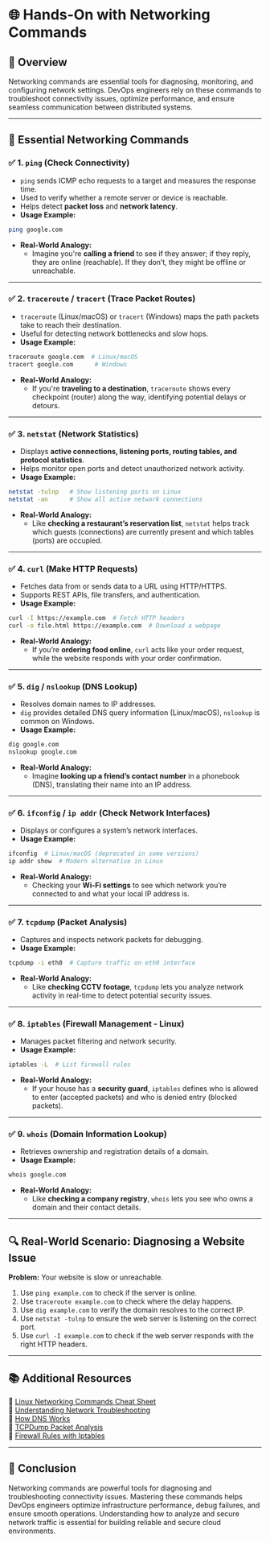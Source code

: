 # 🌐 Hands-On with Networking Commands

## 📌 Overview
Networking commands are essential tools for diagnosing, monitoring, and configuring network settings. DevOps engineers rely on these commands to troubleshoot connectivity issues, optimize performance, and ensure seamless communication between distributed systems.

---

## 🚀 **Essential Networking Commands**

### ✅ **1. `ping` (Check Connectivity)**
- `ping` sends ICMP echo requests to a target and measures the response time.
- Used to verify whether a remote server or device is reachable.
- Helps detect **packet loss** and **network latency**.
- **Usage Example:**
```sh
ping google.com
```
- **Real-World Analogy:**
  - Imagine you're **calling a friend** to see if they answer; if they reply, they are online (reachable). If they don’t, they might be offline or unreachable.

---

### ✅ **2. `traceroute` / `tracert` (Trace Packet Routes)**
- `traceroute` (Linux/macOS) or `tracert` (Windows) maps the path packets take to reach their destination.
- Useful for detecting network bottlenecks and slow hops.
- **Usage Example:**
```sh
traceroute google.com  # Linux/macOS
tracert google.com      # Windows
```
- **Real-World Analogy:**
  - If you're **traveling to a destination**, `traceroute` shows every checkpoint (router) along the way, identifying potential delays or detours.

---

### ✅ **3. `netstat` (Network Statistics)**
- Displays **active connections, listening ports, routing tables, and protocol statistics**.
- Helps monitor open ports and detect unauthorized network activity.
- **Usage Example:**
```sh
netstat -tulnp   # Show listening ports on Linux
netstat -an      # Show all active network connections
```
- **Real-World Analogy:**
  - Like **checking a restaurant’s reservation list**, `netstat` helps track which guests (connections) are currently present and which tables (ports) are occupied.

---

### ✅ **4. `curl` (Make HTTP Requests)**
- Fetches data from or sends data to a URL using HTTP/HTTPS.
- Supports REST APIs, file transfers, and authentication.
- **Usage Example:**
```sh
curl -I https://example.com  # Fetch HTTP headers
curl -o file.html https://example.com  # Download a webpage
```
- **Real-World Analogy:**
  - If you’re **ordering food online**, `curl` acts like your order request, while the website responds with your order confirmation.

---

### ✅ **5. `dig` / `nslookup` (DNS Lookup)**
- Resolves domain names to IP addresses.
- `dig` provides detailed DNS query information (Linux/macOS), `nslookup` is common on Windows.
- **Usage Example:**
```sh
dig google.com
nslookup google.com
```
- **Real-World Analogy:**
  - Imagine **looking up a friend’s contact number** in a phonebook (DNS), translating their name into an IP address.

---

### ✅ **6. `ifconfig` / `ip addr` (Check Network Interfaces)**
- Displays or configures a system’s network interfaces.
- **Usage Example:**
```sh
ifconfig  # Linux/macOS (deprecated in some versions)
ip addr show  # Modern alternative in Linux
```
- **Real-World Analogy:**
  - Checking your **Wi-Fi settings** to see which network you’re connected to and what your local IP address is.

---

### ✅ **7. `tcpdump` (Packet Analysis)**
- Captures and inspects network packets for debugging.
- **Usage Example:**
```sh
tcpdump -i eth0  # Capture traffic on eth0 interface
```
- **Real-World Analogy:**
  - Like **checking CCTV footage**, `tcpdump` lets you analyze network activity in real-time to detect potential security issues.

---

### ✅ **8. `iptables` (Firewall Management - Linux)**
- Manages packet filtering and network security.
- **Usage Example:**
```sh
iptables -L  # List firewall rules
```
- **Real-World Analogy:**
  - If your house has a **security guard**, `iptables` defines who is allowed to enter (accepted packets) and who is denied entry (blocked packets).

---

### ✅ **9. `whois` (Domain Information Lookup)**
- Retrieves ownership and registration details of a domain.
- **Usage Example:**
```sh
whois google.com
```
- **Real-World Analogy:**
  - Like **checking a company registry**, `whois` lets you see who owns a domain and their contact details.

---

## 🔍 **Real-World Scenario: Diagnosing a Website Issue**
**Problem:** Your website is slow or unreachable.
1. Use `ping example.com` to check if the server is online.
2. Use `traceroute example.com` to check where the delay happens.
3. Use `dig example.com` to verify the domain resolves to the correct IP.
4. Use `netstat -tulnp` to ensure the web server is listening on the correct port.
5. Use `curl -I example.com` to check if the web server responds with the right HTTP headers.

---

## 📚 **Additional Resources**
🔗 [Linux Networking Commands Cheat Sheet](https://www.redhat.com/sysadmin/linux-network-commands)  
🔗 [Understanding Network Troubleshooting](https://www.cloudflare.com/learning/network-layer/troubleshooting/)  
🔗 [How DNS Works](https://www.cloudflare.com/learning/dns/what-is-dns/)  
🔗 [TCPDump Packet Analysis](https://www.wireshark.org/docs/wsug_html_chunked/ChAdvTCPDump.html)  
🔗 [Firewall Rules with Iptables](https://www.digitalocean.com/community/tutorials/how-to-set-up-a-firewall-using-iptables-on-ubuntu-20-04)  

---

## 🏁 **Conclusion**
Networking commands are powerful tools for diagnosing and troubleshooting connectivity issues. Mastering these commands helps DevOps engineers optimize infrastructure performance, debug failures, and ensure smooth operations. Understanding how to analyze and secure network traffic is essential for building reliable and secure cloud environments.
